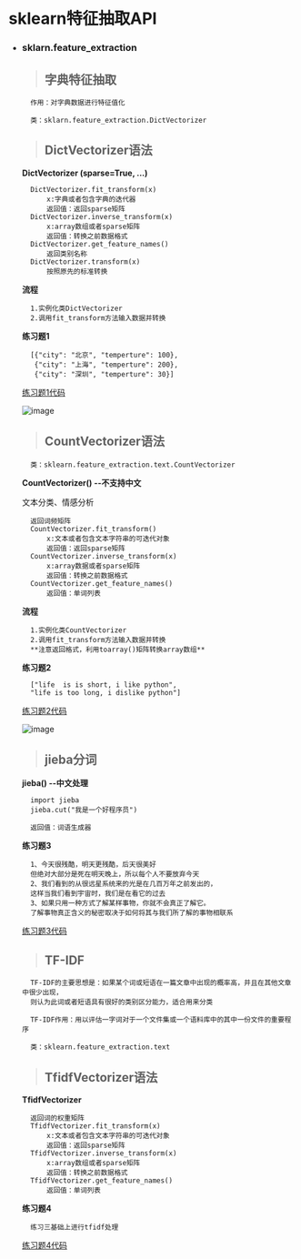 # sklearn特征抽取API

- ### sklarn.feature_extraction ###
	> ## 字典特征抽取

		作用：对字典数据进行特征值化
		
		类：sklarn.feature_extraction.DictVectorizer
	
	> ## DictVectorizer语法

	**DictVectorizer (sparse=True, ...)**

		DictVectorizer.fit_transform(x)
		 	x:字典或者包含字典的迭代器
			返回值：返回sparse矩阵
		DictVectorizer.inverse_transform(x)
			x:array数组或者sparse矩阵
			返回值：转换之前数据格式
		DictVectorizer.get_feature_names()
			返回类别名称
		DictVectorizer.transform(x)
			按照原先的标准转换
		

	**流程**
		
		1.实例化类DictVectorizer
		2.调用fit_transform方法输入数据并转换

	**练习题1**

		[{"city": "北京", "temperture": 100}, 
         {"city": "上海", "temperture": 200}, 
         {"city": "深圳", "temperture": 30}]
		
	[练习题1代码](https://github.com/zhouf00/video-190420/blob/master/video_LM/code/1.1%E6%96%87%E6%9C%AC%E7%89%B9%E5%BE%81%E6%8A%BD%E5%8F%96.py)

	![image](https://github.com/zhouf00/video-190420/raw/master/video_LM/image/note3.png)

	> ## CountVectorizer语法

		类：sklearn.feature_extraction.text.CountVectorizer

	**CountVectorizer()  --不支持中文**
	
	文本分类、情感分析
		
		返回词频矩阵
		CountVectorizer.fit_transform()
			x:文本或者包含文本字符串的可迭代对象
			返回值：返回sparse矩阵
		CountVectorizer.inverse_transform(x)
			x:array数据或者sparse矩阵
			返回值：转换之前数据格式
		CountVectorizer.get_feature_names()
			返回值：单词列表
	**流程**
		
		1.实例化类CountVectorizer
		2.调用fit_transform方法输入数据并转换
		**注意返回格式，利用toarray()矩阵转换array数组**
	
	**练习题2**

		["life  is is short, i like python", 
		"life is too long, i dislike python"]
	[练习题2代码](https://github.com/zhouf00/video-190420/blob/master/video_LM/code/1.2%E6%96%87%E6%9C%AC%E7%89%B9%E5%BE%81%E6%8A%BD%E5%8F%96.py)

	![image](https://github.com/zhouf00/video-190420/raw/master/video_LM/image/note1.png)

	> ## jieba分词

	**jieba() --中文处理**

		import jieba
		jieba.cut("我是一个好程序员")

		返回值：词语生成器
	**练习题3**

		1、今天很残酷，明天更残酷，后天很美好
		但绝对大部分是死在明天晚上，所以每个人不要放弃今天
		2、我们看到的从很远星系统来的光是在几百万年之前发出的，
		这样当我们看到宇宙时，我们是在看它的过去
		3、如果只用一种方式了解某样事物，你就不会真正了解它。
		了解事物真正含义的秘密取决于如何将其与我们所了解的事物相联系
	[练习题3代码](https://github.com/zhouf00/video-190420/blob/master/video_LM/code/1.3%E6%96%87%E6%9C%AC%E7%89%B9%E5%BE%81%E6%8A%BD%E5%8F%96_%E4%B8%AD%E6%96%87%E5%A4%84%E7%90%86.py)

	> ## TF-IDF
	
		TF-IDF的主要思想是：如果某个词或短语在一篇文章中出现的概率高，并且在其他文章中很少出现，
		则认为此词或者短语具有很好的类别区分能力，适合用来分类
	
		TF-IDF作用：用以评估一字词对于一个文件集或一个语料库中的其中一份文件的重要程序
	
		类：sklearn.feature_extraction.text
	> ## TfidfVectorizer语法

	**TfidfVectorizer**
	
		返回词的权重矩阵
		TfidfVectorizer.fit_transform(x)
			x:文本或者包含文本字符串的可迭代对象
			返回值：返回sparse矩阵
		TfidfVectorizer.inverse_transform(x)
			x:array数组或者sparse矩阵
			返回值：转换之前数据格式
		TfidfVectorizer.get_feature_names()
			返回值：单词列表
	**练习题4**

		练习三基础上进行tfidf处理
	[练习题4代码](https://github.com/zhouf00/video-190420/blob/master/video_LM/code/1.4Tfidf.py)